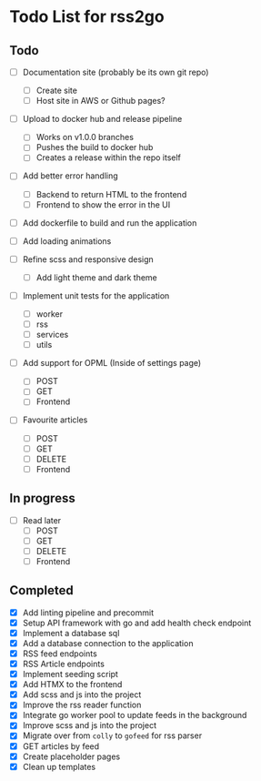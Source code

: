 # Todo List for rss2go

## Todo

* [ ] Documentation site (probably be its own git repo)
  - [ ] Create site
  - [ ] Host site in AWS or Github pages?

* [ ] Upload to docker hub and release pipeline
    - [ ] Works on v1.0.0 branches
    - [ ] Pushes the build to docker hub
    - [ ] Creates a release within the repo itself

* [ ] Add better error handling
    - [ ] Backend to return HTML to the frontend
    - [ ] Frontend to show the error in the UI

* [ ] Add dockerfile to build and run the application

* [ ] Add loading animations

* [ ] Refine scss and responsive design
    - [ ] Add light theme and dark theme

* [ ] Implement unit tests for the application
    - [ ] worker
    - [ ] rss
    - [ ] services
    - [ ] utils

* [ ] Add support for OPML (Inside of settings page)
    - [ ] POST
    - [ ] GET
    - [ ] Frontend

* [ ] Favourite articles
  - [ ] POST
  - [ ] GET
  - [ ] DELETE
  - [ ] Frontend

## In progress

* [ ] Read later
  - [ ] POST
  - [ ] GET
  - [ ] DELETE
  - [ ] Frontend

## Completed

* [X] Add linting pipeline and precommit
* [X] Setup API framework with go and add health check endpoint
* [X] Implement a database sql
* [X] Add a database connection to the application
* [X] RSS feed endpoints
* [X] RSS Article endpoints
* [X] Implement seeding script
* [X] Add HTMX to the frontend
* [X] Add scss and js into the project
* [X] Improve the rss reader function
* [X] Integrate go worker pool to update feeds in the background
* [X] Improve scss and js into the project
* [X] Migrate over from `colly` to `gofeed` for rss parser
* [X] GET articles by feed
* [X] Create placeholder pages
* [X] Clean up templates
